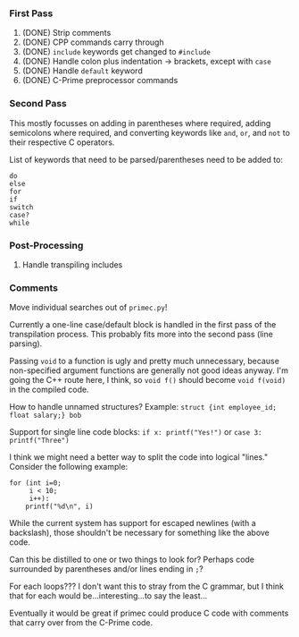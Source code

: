 ### First Pass
1. (DONE) Strip comments
2. (DONE) CPP commands carry through
3. (DONE) `include` keywords get changed to `#include`
4. (DONE) Handle colon plus indentation -> brackets, except with `case`
5. (DONE) Handle `default` keyword
8. (DONE) C-Prime preprocessor commands

### Second Pass
This mostly focusses on adding in parentheses where required, adding semicolons
where required, and converting keywords like `and`, `or`, and `not` to their
respective C operators.

List of keywords that need to be parsed/parentheses need to be added to:
```
do
else
for
if
switch
case?
while
```

### Post-Processing
1. Handle transpiling includes

### Comments

Move individual searches out of `primec.py`!

Currently a one-line case/default block is handled in the first pass of the
transpilation process. This probably fits more into the second pass (line
parsing).

Passing `void` to a function is ugly and pretty much unnecessary, because
non-specified argument functions are generally not good ideas anyway. I'm going
the C++ route here, I think, so `void f()` should become `void f(void)` in the
compiled code.

How to handle unnamed structures? Example:
`struct {int employee_id; float salary;} bob`

Support for single line code blocks: `if x: printf("Yes!")` or
`case 3: printf("Three")`

I think we might need a better way to split the code into logical "lines."
Consider the following example:

```
for (int i=0;
     i < 10;
     i++):
    printf("%d\n", i)
```

While the current system has support for escaped newlines (with a backslash),
those shouldn't be necessary for something like the above code.

Can this be distilled to one or two things to look for? Perhaps code surrounded
by parentheses and/or lines ending in `;`?

For each loops??? I don't want this to stray from the C grammar, but I think
that for each would be...interesting...to say the least...

Eventually it would be great if primec could produce C code with comments that
carry over from the C-Prime code.
